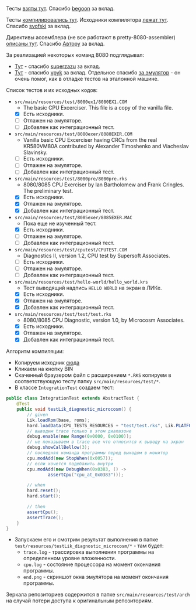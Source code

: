 Тесты [взяты тут](https://github.com/begoon/i8080-core). 
Спасибо [begoon](https://github.com/begoon) за вклад. 

Тесты [компилировались тут](https://svofski.github.io/pretty-8080-assembler). 
Исходники компилятора [лежат тут](https://github.com/svofski/pretty-8080-assembler). 
Спасибо [svofski](https://github.com/svofski) за вклад.

Директивы ассемблера (не все работают в pretty-8080-assembler) 
[описаны тут](https://pasmo.speccy.org/pasmodoc.html). 
Спасибо [Автору](mailto:julian.notfound@gmail.com) за вклад.

За реализацией некоторых команд 8080 подглядывал:
* [Тут](https://github.com/superzazu/8080) - 
  спасибо [superzazu](https://github.com/superzazu/8080) за вклад.
* [Тут](https://github.com/vpyk/emu80v4/blob/master/src/Cpu8080.cpp) - 
  спасибо [vpyk](https://github.com/vpyk) за вклад. 
  Отдельное спасибо [за эмулятор](https://emu80.org/distr/) - он очень помог,
  как в отладке тестов на эталонной машине.

Список тестов и их исходных кодов:
- `src/main/resources/test/8080ex1/8080EX1.COM`
  * The basic CPU Excerciser. This file is a copy of the vanilla file.
  * [x] Есть исходники.
  * [ ] Отлажен на эмуляторе.
  * [ ] Добавлен как интеграционный тест.
- `src/main/resources/test/8080exer/8080EXER.COM`
  * Vanilla basic CPU Excerciser having CRCs from the real KR580VM80A
    contributed by Alexander Timoshenko and Viacheslav Slavinsky.
  * [ ] Есть исходники.
  * [ ] Отлажен на эмуляторе.
  * [ ] Добавлен как интеграционный тест.
- `src/main/resources/test/8080pre/8080pre.rks`
  * 8080/8085 CPU Exerciser by Ian Bartholomew and Frank Cringles.
    The preliminary test.
  * [x] Есть исходники.
  * [x] Отлажен на эмуляторе.
  * [x] Добавлен как интеграционный тест.
- `src/main/resources/test/8085exer/8085EXER.MAC`
  * Пока еще не изученный тест.
  * [x] Есть исходники.
  * [ ] Отлажен на эмуляторе.
  * [ ] Добавлен как интеграционный тест.
- `src/main/resources/test/cputest/CPUTEST.COM`
  * Diagnostics II, version 1.2, CPU test by Supersoft Associates.
  * [ ] Есть исходники.
  * [ ] Отлажен на эмуляторе.
  * [ ] Добавлен как интеграционный тест.
- `src/main/resources/test/hello-world/hello_world.krs`
  * Тест выводящий надпись `HELLO WORLD` на экран в ЛИКе.
  * [x] Есть исходники.
  * [x] Отлажен на эмуляторе.
  * [x] Добавлен как интеграционный тест.
- `src/main/resources/test/test/test.rks`
  * 8080/8085 CPU Diagnostic, version 1.0, by Microcosm Associates.
  * [x] Есть исходники.
  * [x] Отлажен на эмуляторе.
  * [x] Добавлен как интеграционный тест.

Алгоритм компиляции:
- Копируем исходник [сюда](https://svofski.github.io/pretty-8080-assembler/)
- Кликаем на кнопку BIN
- Скаченный браузером файл с расширением `*.RKS` копируем в соответствующую 
  тесту папку `src/main/resources/test/*`.
- В классе `IntegrationTest` создаем тест:
```java
public class IntegrationTest extends AbstractTest {
    @Test
    public void testLik_diagnostic_microcosm() {
        // given
        Lik.loadRom(base, roms);
        hard.loadData(CPU_TESTS_RESOURCES + "test/test.rks", Lik.PLATFORM);
        // выводим trace только в этом диапазоне
        debug.enable(new Range(0x0000, 0x0100));
        // не показываем в trace все что относится к выводу на экран
        debug.showCallBellow(3);
        // последняя команда программы перед выходом в монитор
        cpu.modAdd(new StopWhen(0x0057));
        // если хочется подебажить внутри
        cpu.modAdd(new DebugWhen(0x0383, () ->
                assertCpu("cpu_at_0x0383")));

        // when
        hard.reset();
        hard.start();

        // then
        assertCpu();
        assertTrace();
    }
}
```
- Запускаем его и смотрим результат выполнения в папке 
  `test/resources/testLik_diagnostic_microcosm/*` - там будет:
  * `trace.log` - трассировка выполнения программы на определенном уровне вложенности.
  * `cpu.log` - состояние процессора на момент окончания программы.
  * `end.png` - скриншот окна эмулятора на момент окончания программы.

Зеркала репозиториев содержится в папке `src/main/resources/test/arch` 
на случай потери доступа к оригинальным репозиториям.
